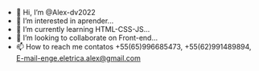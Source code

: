 - 👋 Hi, I’m @Alex-dv2022
- 👀 I’m interested in  aprender...
- 🌱 I’m currently learning  HTML-CSS-JS...
- 💞️ I’m looking to collaborate on Front-end...
- 📫 How to reach me  contatos +55(65)996685473, +55(62)991489894, E-mail-enge.eletrica.alex@gmail.com

<!---
Alex-dv2022/Alex-dv2022 is a ✨ special ✨ repository because its `README.md` (this file) appears on your GitHub profile.
You can click the Preview link to take a look at your changes.
--->
